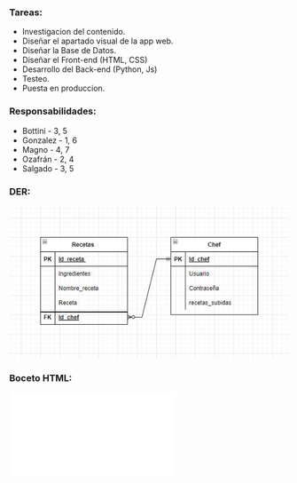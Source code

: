 ### Tareas:

* Investigacion del contenido.
* Diseñar el apartado visual de la app web.
* Diseñar la Base de Datos.
* Diseñar el Front-end (HTML, CSS)
* Desarrollo del Back-end (Python, Js)
* Testeo.
* Puesta en produccion.

### Responsabilidades:

* Bottini - 3, 5
* Gonzalez - 1, 6
* Magno - 4, 7
* Ozafrán - 2, 4
* Salgado - 3, 5

### DER: 
![Imagen DER](/Base_de_Datos/DER-base-de-datos.jpg "Imagen DER")

### Boceto HTML: 

![BocetoHTML](BocetoHTML.pdf)  
